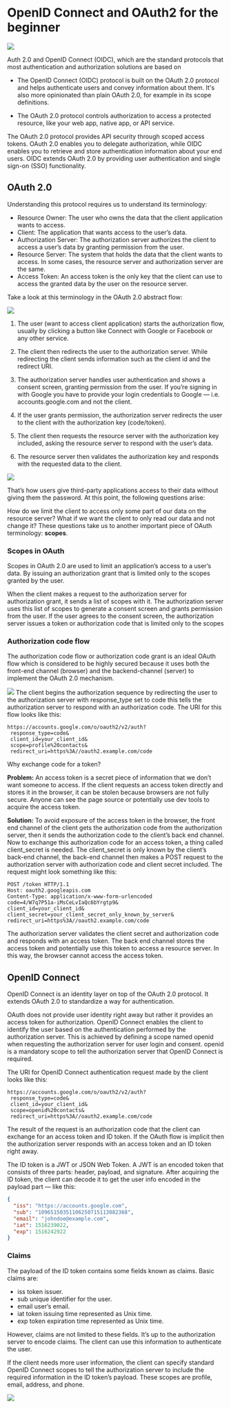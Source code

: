 # OpenID Connect and OAuth2 for the beginner

![](./img/logo.jpg)

Auth 2.0 and OpenID Connect (OIDC), which are the standard protocols that most authentication and authorization solutions are based on

* The OpenID Connect (OIDC) protocol is built on the OAuth 2.0 protocol and helps authenticate users and convey information about them. It's also more opinionated than plain OAuth 2.0, for example in its scope definitions.

* The OAuth 2.0 protocol controls authorization to access a protected resource, like your web app, native app, or API service.

The OAuth 2.0 protocol provides API security through scoped access tokens. OAuth 2.0 enables you to delegate authorization, while OIDC enables you to retrieve and store authentication information about your end users. OIDC extends OAuth 2.0 by providing user authentication and single sign-on (SSO) functionality.

## OAuth 2.0

Understanding this protocol requires us to understand its terminology:

* Resource Owner: The user who owns the data that the client application wants to access.
* Client: The application that wants access to the user’s data.
* Authorization Server: The authorization server authorizes the client to access a user’s data by granting permission from the user.
* Resource Server: The system that holds the data that the client wants to access. In some cases, the resource server and authorization server are the same.
* Access Token: An access token is the only key that the client can use to access the granted data by the user on the resource server.

Take a look at this terminology in the OAuth 2.0 abstract flow:

![](./img/oauth2_flow.webp)

1. The user (want to access client application) starts the authorization flow, usually by clicking a button like Connect with Google or Facebook or any other service.

2. The client then redirects the user to the authorization server. While redirecting the client sends information such as the client id and the redirect URI.

3. The authorization server handles user authentication and shows a consent screen, granting permission from the user. If you’re signing in with Google you have to provide your login credentials to Google — i.e. accounts.google.com and not the client.
4. If the user grants permission, the authorization server redirects the user to the client with the authorization key (code/token).
5. The client then requests the resource server with the authorization key included, asking the resource server to respond with the user’s data.
6. The resource server then validates the authorization key and responds with the requested data to the client.

![](./img/oauth_implicit.png)

That’s how users give third-party applications access to their data without giving them the password. At this point, the following questions arise:

How do we limit the client to access only some part of our data on the resource server?
What if we want the client to only read our data and not change it?
These questions take us to another important piece of OAuth terminology: <b>scopes</b>.

### Scopes in OAuth
Scopes in OAuth 2.0 are used to limit an application’s access to a user’s data. By issuing an authorization grant that is limited only to the scopes granted by the user.

When the client makes a request to the authorization server for authorization grant, it sends a list of scopes with it. The authorization server uses this list of scopes to generate a consent screen and grants permission from the user. If the user agrees to the consent screen, the authorization server issues a token or authorization code that is limited only to the scopes

### Authorization code flow
The authorization code flow or authorization code grant is an ideal OAuth flow which is considered to be highly secured because it uses both the front-end channel (browser) and the backend-channel (server) to implement the OAuth 2.0 mechanism.

![](./img/oauth_with_code.webp)
The client begins the authorization sequence by redirecting the user to the authorization server with response_type set to code this tells the authorization server to respond with an authorization code. The URI for this flow looks like this:
```
https://accounts.google.com/o/oauth2/v2/auth?
 response_type=code&
 client_id=your_client_id&
 scope=profile%20contacts&
 redirect_uri=https%3A//oauth2.example.com/code
```

Why exchange code for a token?

<b>Problem:</b> An access token is a secret piece of information that we don’t want someone to access. If the client requests an access token directly and stores it in the browser, it can be stolen because browsers are not fully secure. Anyone can see the page source or potentially use dev tools to acquire the access token.

<b>Solution:</b> To avoid exposure of the access token in the browser, the front end channel of the client gets the authorization code from the authorization server, then it sends the authorization code to the client’s back end channel. Now to exchange this authorization code for an access token, a thing called client_secret is needed. The client_secret is only known by the client’s back-end channel, the back-end channel then makes a POST request to the authorization server with authorization code and client secret included. The request might look something like this:

```
POST /token HTTP/1.1
Host: oauth2.googleapis.com
Content-Type: application/x-www-form-urlencoded
code=4/W7q7P51a-iMsCeLvIaQc6bYrgtp9&
client_id=your_client_id&
client_secret=your_client_secret_only_known_by_server&
redirect_uri=https%3A//oauth2.example.com/code
```

The authorization server validates the client secret and authorization code and responds with an access token. The back end channel stores the access token and potentially use this token to access a resource server. In this way, the browser cannot access the access token.

## OpenID Connect

OpenID Connect is an identity layer on top of the OAuth 2.0 protocol. It extends OAuth 2.0 to standardize a way for authentication.

OAuth does not provide user identity right away but rather it provides an access token for authorization. OpenID Connect enables the client to identify the user based on the authentication performed by the authorization server. This is achieved by defining a scope named openid when requesting the authorization server for user login and consent. openid is a mandatory scope to tell the authorization server that OpenID Connect is required.

The URI for OpenID Connect authentication request made by the client looks like this:

```
https://accounts.google.com/o/oauth2/v2/auth?
 response_type=code&
 client_id=your_client_id&
 scope=openid%20contacts&
 redirect_uri=https%3A//oauth2.example.com/code
```

The result of the request is an authorization code that the client can exchange for an access token and ID token. If the OAuth flow is implicit then the authorization server responds with an access token and an ID token right away.

The ID token is a JWT or JSON Web Token. A JWT is an encoded token that consists of three parts: header, payload, and signature. After acquiring the ID token, the client can decode it to get the user info encoded in the payload part — like this:

```json
{
  "iss": "https://accounts.google.com",
  "sub": "10965150351106250715113082368",
  "email": "johndoe@example.com",
  "iat": 1516239022,
  "exp": 1516242922
}
```

### Claims
The payload of the ID token contains some fields known as claims. Basic claims are:

* iss token issuer.
* sub unique identifier for the user.
* email user’s email.
* iat token issuing time represented as Unix time.
* exp token expiration time represented as Unix time.

However, claims are not limited to these fields. It’s up to the authorization server to encode claims. The client can use this information to authenticate the user.

If the client needs more user information, the client can specify standard OpenID Connect scopes to tell the authorization server to include the required information in the ID token’s payload. These scopes are profile, email, address, and phone.

![](./img/openID-flow.png)



